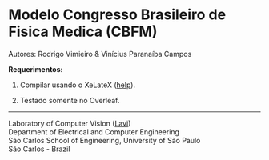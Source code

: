 
Modelo Congresso Brasileiro de Fisica Medica (CBFM)
======

Autores: Rodrigo Vimieiro & Vinícius Paranaíba Campos


**Requerimentos:**
1. Compilar usando o XeLateX ([help]([https://pt.overleaf.com/learn/how-to/Changing_compiler](https://pt.overleaf.com/learn/how-to/Changing_compiler))).

2. Testado somente no Overleaf.

---
Laboratory of Computer Vision ([Lavi](http://iris.sel.eesc.usp.br/lavi/))</br>
Department of Electrical and Computer Engineering</br>
São Carlos School of Engineering, University of São Paulo</br>
São Carlos - Brazil</br>
